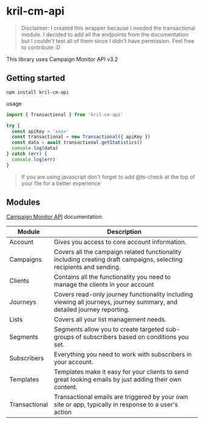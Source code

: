 # kril-cm-api

> Disclaimer: I created this wrapper because I needed the transactional module. I decided to add all the endpoints from the documentation but I couldn't test all of them since I didn't have permission. Feel free to contribute :D

This library uses Campaign Monitor API v3.2

## Getting started

```shell
npm install kril-cm-api
```

usage

```javascript
import { Transactional } from 'kril-cm-api'

try {
  const apiKey = 'xxx='
  const transactional = new Transactional({ apiKey })
  const data = await transactional.getStatistics()
  console.log(data)
} catch (err) {
  console.log(err)
}
```

> If you are using javascript don't forget to add @ts-check at the top of your file for a better experience

## Modules

[Campaign Monitor API](https://www.campaignmonitor.com/api) documentation.

| Module        | Description                                                                                                             |
| ------------- | ----------------------------------------------------------------------------------------------------------------------- |
| Account       | Gives you access to core account information.                                                                           |
| Campaigns     | Covers all the campaign related functionality including creating draft campaigns, selecting recipients and sending.     |
| Clients       | Contains all the functionality you need to manage the clients in your account                                           |
| Journeys      | Covers read-only journey functionality including viewing all journeys, journey summary, and detailed journey reporting. |
| Lists         | Covers all your list management needs.                                                                                  |
| Segments      | Segments allow you to create targeted sub-groups of subscribers based on conditions you set.                            |
| Subscribers   | Everything you need to work with subscribers in your account.                                                           |
| Templates     | Templates make it easy for your clients to send great looking emails by just adding their own content.                  |
| Transactional | Transactional emails are triggered by your own site or app, typically in response to a user's action                    |
